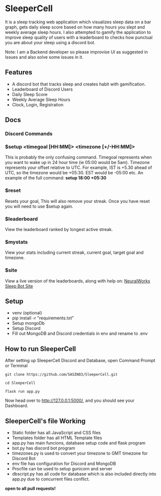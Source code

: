 # SleeperCell

It is a sleep tracking web application which visualizes sleep data on a bar graph, gets daily sleep score based on how many hours you slept and weekly average sleep hours. I also attempted to gamify the application to improve sleep quality of users with a leaderboard to checks how punctual you are about your sleep using a discord bot.

Note: I am a Backend developer so please improvise UI as suggested in Issues and also solve some issues in it.

## Features
- A discord bot that tracks sleep and creates habit with gamification.
- Leaderboard of Discord Users
- Daily Sleep Score
- Weekly Average Sleep Hours
- Clock, Login, Registration

## Docs
### Discord Commands
### $setup <timegoal [HH:MM]> <timezone [+/-HH:MM]>

This is probably the only confusing command. Timegoal represents when you want to wake up in 24 hour time (ie 05:00 would be 5am). Timezone represents your offset relative to UTC. For example, IST is +5.30 ahead of UTC, so the timezone would be +05:30. EST would be -05:00 etc. An example of the full command: **setup 18:00 +05:30**

### $reset

Resets your goal, This will also remove your streak. Once you have reset you will need to use $setup again.

### $leaderboard

View the leaderboard ranked by longest active streak.

### $mystats

View your stats including current streak, current goal, target goal and timezone.

### $site

View a live version of the leaderboards, along with help on: [NeuralWorks Sleep Bot Site](https://nw-sleep-bot.herokuapp.com/)

## Setup

- venv (optional)
- pip install -r "requirements.txt"
- Setup mongoDb
- Setup Discord
- Fill out MongoDB and Discord credentials in env and rename to .env

## How to run SleeperCell
After setting up SleeperCell Discord and Database, open Command Prompt or Terminal

```
git clone https://github.com/SASIN83/SleeperCell.git
```
```
cd SleeperCell
```
```
flask run app.py
```

Now head over to http://127.0.0.1:5000/, and you should see your Dashboard.

## SleeperCell's file Working 
- Static folder has all JavaScript and CSS files
- Templates folder has all HTML Template files
- app.py has main funcions, database setup code and flask program
- bot.py has discord bot program
- timezones.py is used to convert your timezone to GMT timezone for Discord Bot
- env file has configuration for Discord and MongoDB
- Procfile can be used to setup gunicorn and server
- dbscript.py has all code for database which is also included directly into app.py due to concurrent files conflict.

**open to all pull requests!**

